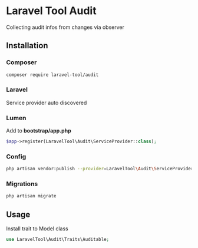 # Laravel Tool Audit
Collecting audit infos from changes via observer

## Installation
### Composer
```bash
composer require laravel-tool/audit
```
### Laravel
Service provider auto discovered
### Lumen
Add to **bootstrap/app.php**
```php
$app->register(LaravelTool\Audit\ServiceProvider::class);
```
### Config
```bash
php artisan vendor:publish --provider=LaravelTool\Audit\ServiceProvider
```
### Migrations
```bash
php artisan migrate
```

## Usage
Install trait to Model class
```php
use LaravelTool\Audit\Traits\Auditable;
```
